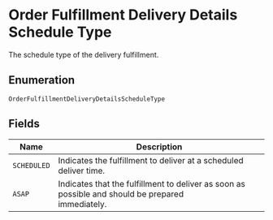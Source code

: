 
# Order Fulfillment Delivery Details Schedule Type

The schedule type of the delivery fulfillment.

## Enumeration

`OrderFulfillmentDeliveryDetailsScheduleType`

## Fields

| Name | Description |
|  --- | --- |
| `SCHEDULED` | Indicates the fulfillment to deliver at a scheduled deliver time. |
| `ASAP` | Indicates that the fulfillment to deliver as soon as possible and should be prepared<br/>immediately. |

